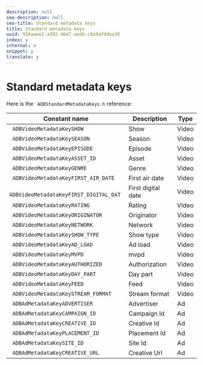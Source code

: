 ```yaml
---
description: null
seo-description: null
seo-title: Standard metadata keys
title: Standard metadata keys
uuid: 934aaee2-a392-46d7-aedb-c8a9afddea30
index: y
internal: n
snippet: y
translate: y
---
```


# Standard metadata keys


<a id="section_A4BD89ABD01E48A2B51538C5BB91B587"></a>

Here is the ` ADBStandardMetadataKeys.h` reference: 

|  Constant name  | Description  | Type  |
|---|---|---|
| ` ADBVideoMetadataKeySHOW`  | Show  | Video  |
| ` ADBVideoMetadataKeySEASON`  | Season  | Video  |
| ` ADBVideoMetadataKeyEPISODE`  | Episode  | Video  |
| ` ADBVideoMetadataKeyASSET_ID`  | Asset  | Video  |
| ` ADBVideoMetadataKeyGENRE`  | Genre  | Video  |
| ` ADBVideoMetadataKeyFIRST_AIR_DATE`  | First air date  | Video  |
| ` ADBVideoMetadataKeyFIRST_DIGITAL_DAT`  | First digital date  | Video  |
| ` ADBVideoMetadataKeyRATING`  | Rating  | Video  |
| ` ADBVideoMetadataKeyORIGINATOR`  | Originator  | Video  |
| ` ADBVideoMetadataKeyNETWORK`  | Network  | Video  |
| ` ADBVideoMetadataKeySHOW_TYPE`  | Show type  | Video  |
| ` ADBVideoMetadataKeyAD_LOAD`  | Ad load  | Video  |
| ` ADBVideoMetadataKeyMVPD`  | mvpd  | Video  |
| ` ADBVideoMetadataKeyAUTHORIZED`  | Authorization  | Video  |
| ` ADBVideoMetadataKeyDAY_PART`  | Day part  | Video  |
| ` ADBVideoMetadataKeyFEED`  | Feed  | Video  |
| ` ADBVideoMetadataKeySTREAM_FORMAT`  | Stream format  | Video  |
| ` ADBAdMetadataKeyADVERTISER`  | Advertiser  | Ad  |
| ` ADBAdMetadataKeyCAMPAIGN_ID`  | Campaign Id  | Ad  |
| ` ADBAdMetadataKeyCREATIVE_ID`  | Creative Id  | Ad  |
| ` ADBAdMetadataKeyPLACEMENT_ID`  | Placement Id  | Ad  |
| ` ADBAdMetadataKeySITE_ID`  | Site Id  | Ad  |
| ` ADBAdMetadataKeyCREATIVE_URL`  | Creative Url  | Ad  |

